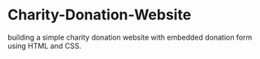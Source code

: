 # Charity-Donation-Website
building a simple charity donation website with embedded donation form using HTML and CSS.
